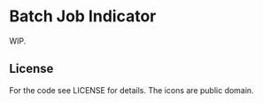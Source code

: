 # Batch Job Indicator

WIP.

## License

For the code see LICENSE for details. The icons are public domain.

